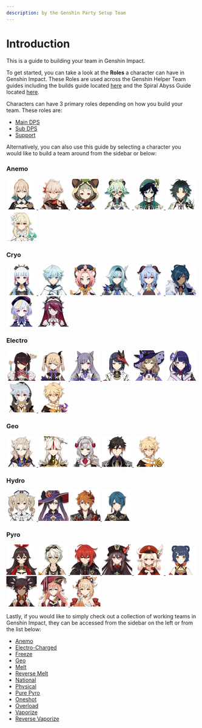 ```yaml
---
description: by the Genshin Party Setup Team
---
```


# Introduction

This is a guide to building your team in Genshin Impact.

To get started, you can take a look at the **Roles** a character can have in Genshin Impact. These Roles are used across the Genshin Helper Team guides including the builds guide located [here](https://tinyurl.com/genshinbuilds) and the Spiral Abyss Guide located [here](https://genshinhelper.gitbook.io/abyss/).

Characters can have 3 primary roles depending on how you build your team. These roles are:

* [Main DPS](roles/main-dps.md)
* [Sub DPS](roles/sub-dps/)
* [Support](roles/support/)

Alternatively, you can also use this guide by selecting a character you would like to build a team around from the sidebar or below:

### Anemo

[![](.gitbook/assets/UI_AvatarIcon_Jean.png) ](characters/anemo/jean.md)[![](.gitbook/assets/UI_AvatarIcon_Kazuha.png) ](characters/anemo/kazuha.md)[![](.gitbook/assets/UI_AvatarIcon_Sayu.png)](characters/anemo/sayu.md) [![](.gitbook/assets/UI_AvatarIcon_Sucrose.png) ](characters/anemo/sucrose.md)[![](.gitbook/assets/UI_AvatarIcon_Venti.png) ](characters/anemo/venti.md)[![](.gitbook/assets/UI_AvatarIcon_Xiao.png) ](characters/anemo/xiao.md)[![](.gitbook/assets/ui_avataricon_lumine_anemo.png)](characters/anemo/traveler-anemo.md)

### Cryo

[![](.gitbook/assets/UI_AvatarIcon_Ayaka.png) ](characters/cryo/ayaka.md)[![](.gitbook/assets/UI_AvatarIcon_Chongyun.png)](characters/cryo/chongyun.md) [![](.gitbook/assets/UI_AvatarIcon_Diona.png) ](characters/cryo/diona.md)[![](.gitbook/assets/UI_AvatarIcon_Eula.png) ](characters/cryo/eula.md)[![](.gitbook/assets/UI_AvatarIcon_Ganyu.png) ](characters/cryo/ganyu.md)[![](.gitbook/assets/UI_AvatarIcon_Kaeya.png) ](characters/cryo/kaeya.md)[![](.gitbook/assets/UI_AvatarIcon_Qiqi.png)](characters/cryo/qiqi.md) [![](.gitbook/assets/UI_AvatarIcon_Rosaria.png)](characters/cryo/rosaria.md)

### Electro

[![](.gitbook/assets/UI_AvatarIcon_Beidou.png)](characters/electro/beidou.md) [![](.gitbook/assets/UI_AvatarIcon_Fischl.png) ](characters/electro/fischl.md)[![](.gitbook/assets/UI_AvatarIcon_Keqing.png) ](characters/electro/keqing.md)[![](.gitbook/assets/UI_AvatarIcon_Sara.png)](characters/electro/kujou-sara.md) [![](.gitbook/assets/UI_AvatarIcon_Lisa.png)](characters/electro/lisa.md) [![](.gitbook/assets/UI_AvatarIcon_Shougun.png) ](characters/electro/raiden-shogun.md)[![](.gitbook/assets/UI_AvatarIcon_Razor.png) ](characters/electro/razor.md)[![](.gitbook/assets/ui_avataricon_aether_electro.png)](characters/electro/traveler-electro.md)

### Geo

[![](.gitbook/assets/UI_AvatarIcon_Albedo.png) ](characters/geo/albedo.md)[![](.gitbook/assets/UI_AvatarIcon_Ningguang.png)](characters/geo/ningguang.md) [![](.gitbook/assets/UI_AvatarIcon_Noelle.png) ](characters/geo/noelle.md)[![](.gitbook/assets/UI_AvatarIcon_Zhongli.png) ](characters/geo/zhongli.md)[![](.gitbook/assets/UI_AvatarIcon_Aether_Geo.png)](characters/geo/traveler-geo.md)

### Hydro

[![](.gitbook/assets/UI_AvatarIcon_Barbara.png) ](characters/hydro/barbara.md)[![](.gitbook/assets/UI_AvatarIcon_Mona.png)](characters/hydro/mona.md) [![](.gitbook/assets/ui_avataricon_tartaglia.png) ](characters/hydro/tartaglia.md)[![](.gitbook/assets/UI_AvatarIcon_Xingqiu.png)](characters/hydro/xingqiu.md)

### Pyro

[![](.gitbook/assets/ui_avataricon_amber.png)](characters/pyro/amber.md) [![](.gitbook/assets/UI_AvatarIcon_Bennett.png) ](characters/pyro/bennett.md)[![](.gitbook/assets/UI_AvatarIcon_Diluc.png) ](characters/pyro/diluc.md)[![](.gitbook/assets/UI_AvatarIcon_Hutao.png) ](characters/pyro/hu-tao.md)[![](.gitbook/assets/UI_AvatarIcon_Klee.png) ](characters/pyro/klee.md)[![](.gitbook/assets/UI_AvatarIcon_Xiangling.png)](characters/pyro/xiangling.md) [![](.gitbook/assets/UI_AvatarIcon_Xinyan.png)](characters/pyro/xinyan.md) [![](.gitbook/assets/UI_AvatarIcon_Yanfei.png) ](characters/pyro/yanfei.md)[![](.gitbook/assets/UI_AvatarIcon_Yoimiya.png)](characters/pyro/yoimiya.md)

Lastly, if you would like to simply check out a collection of working teams in Genshin Impact, they can be accessed from the sidebar on the left or from the list below:

* [Anemo](characters/anemo/)
* [Electro-Charged](teams/electro-charged.md)
* [Freeze](teams/freeze.md)
* [Geo](characters/geo/)
* [Melt](teams/melt.md)
* [Reverse Melt](teams/reverse-melt.md)
* [National](teams/national.md)
* [Physical](teams/physical.md)
* [Pure Pyro](teams/pure-pyro.md)
* [Oneshot](teams/oneshot.md)
* [Overload](teams/overload.md)
* [Vaporize](teams/reverse-vaporize.md)
* [Reverse Vaporize](teams/vaporize.md)
